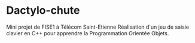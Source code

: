 ﻿# Dactylo-chute
Mini projet de FISE1 à Télécom Saint-Etienne
Réalisation d'un jeu de saisie clavier en C++ pour apprendre la Programmation Orientée Objets.
